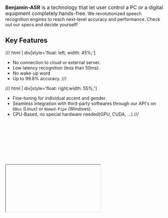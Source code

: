 <span style="font-size: 15.8px;">**Benjamin-ASR** is a technology that let user control a PC or a digital equipment completely hands-free.</span> We revolutionized speech recognition engines to reach next-level accuracy and performance. Check out our specs and decide yourself!

## Key Features
/// html | div[style='float: left; width: 45%;']
- No connection to cloud or external server.
- Low latency recognition (less than 50ms).
- No wake-up word
- Up to 99.8% accuracy.
///

/// html | div[style='float: right;width: 55%;']
- Fine-tuning for individual accent and gender.
- Seamless integration with third-party softwares through our API's on `DBus` (Linux) or `Named-Pipe` (Windows).
- CPU-Based, no special hardware needed(GPU, CUDA, ...)
///

<div class="video-container" onclick="showVideo()" style="display:block; margin: 150px auto 30px;">
  <div class="thumbnail"></div>
  <iframe 
    id="videoIframe"
    class="iframe-embed"
    src=""
    allow="autoplay; encrypted-media"
    allowfullscreen >
  </iframe>
</div>